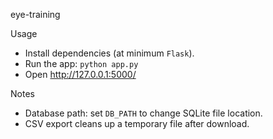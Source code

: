 eye-training

Usage
- Install dependencies (at minimum `Flask`).
- Run the app: `python app.py`
- Open http://127.0.0.1:5000/

Notes
- Database path: set `DB_PATH` to change SQLite file location.
- CSV export cleans up a temporary file after download.
